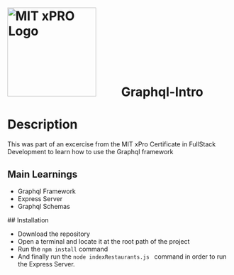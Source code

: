 # <img src="https://globalalumni.xpro.mit.edu/wp-content/uploads/2020/03/main-nav-logo.png" alt="MIT xPRO Logo" style="float: center; margin-right: 50px;" width="200"/>  Graphql-Intro

# Description
This was part of an excercise from the MIT xPro Certificate in FullStack Development to learn how to use the Graphql framework


## Main Learnings 
* Graphql Framework
* Express Server
* Graphql Schemas

## Installation
* Download the repository
* Open a terminal and locate it at the root path of the project
* Run the <code>npm install</code> command
* And finally run the <code>node indexRestaurants.js </code> command in order to run the Express Server.
